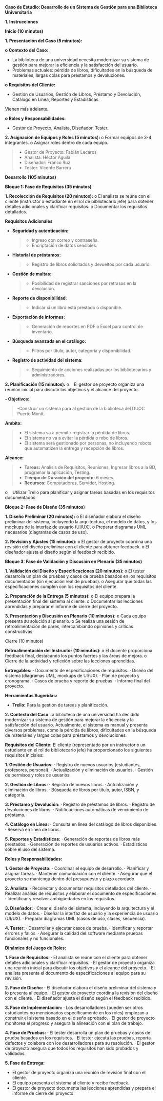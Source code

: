 **Caso de Estudio: Desarrollo de un Sistema de Gestión para una Biblioteca Universitaria**

**1. Instrucciones**

**Inicio (10 minutos)**

**1. Presentación del Caso (5 minutos):**

**o Contexto del Caso:**

- La biblioteca de una universidad necesita modernizar su sistema de gestión para mejorar la eficiencia y la satisfacción del usuario.
- Problemas actuales: pérdida de libros, dificultades en la búsqueda de materiales, largas colas para préstamos y devoluciones.

**o Requisitos del Cliente:**
  - Gestión de Usuarios, Gestión de Libros, Préstamo y Devolución, Catálogo en Línea, Reportes y Estadísticas.

Vienen más adelante.

**o Roles y Responsabilidades:**
  - Gestor de Proyecto, Analista, Diseñador, Tester.

**2. Asignación de Equipos y Roles (5 minutos):**
o Formar equipos de 3-4 integrantes.
o Asignar roles dentro de cada equipo.

  > - Gestor de Proyecto: Fabián Lecaros
  > - Analista: Héctor Águila
  > - Diseñador: Franco Ruz
  > - Tester: Vicente Barrera

**Desarrollo (105 minutos)**

**Bloque 1: Fase de Requisitos (35 minutos)**

**1. Recolección de Requisitos (20 minutos):**
  o El analista se reúne con el cliente (instructor o estudiante en el rol de bibliotecario jefe) para obtener detalles adicionales y clarificar requisitos.
  o Documentar los requisitos detallados.

**Requisitos Adicionales**

- **Seguridad y autenticación:**
  >- Ingreso con correo y contraseña.
  >- Encriptación de datos sensibles.

- **Historial de préstamos:**
  >- Registro de libros solicitados y devueltos por cada usuario.

- **Gestión de multas:**
  >- Posibilidad de registrar sanciones por retrasos en la devolución.

- **Reporte de disponibilidad:**
  >- Indicar si un libro está prestado o disponible.

- **Exportación de informes:**
  >- Generación de reportes en PDF o Excel para control de inventario.

- **Búsqueda avanzada en el catálogo:**
  >- Filtros por título, autor, categoría y disponibilidad.

- **Registro de actividad del sistema:**

  >- Seguimiento de acciones realizadas por los bibliotecarios y administradores.

**2. Planificación (15 minutos):**
o    El gestor de proyecto organiza una reunión inicial para discutir los objetivos y el alcance del proyecto.

**- Objetivos:**
  >-Construir un sistema para al gestión de la biblioteca del DUOC Puerto Montt.

**Ambito:**
>  - El sistema va a permitir registrar la pérdida de libros.
>  - El sistema no va a evitar la pérdida o robo de libros.
>  - El sistema será gestionado por personas, no incluyendo robots que automatizen la entrega y recepción de libros.

**Alcance:**

>  - **Tareas:** Analisis de Requisitos, Reuniones, Ingresar libros a la BD, programar la aplicación, Testing.
>  - **Tiempo de Duración del proyecto:** 6 meses.
>  - **Recursos:** Computadores, Servidor, Hosting.

o    Utilizar Trello para planificar y asignar tareas basadas en los requisitos documentados.

**Bloque 2: Fase de Diseño (35 minutos)**

**1. Diseño Preliminar (20 minutos):**
  o El diseñador elabora el diseño preliminar del sistema, incluyendo la arquitectura, el modelo de datos, y los mockups de la interfaz de usuario (UI/UX).
  o Preparar diagramas UML necesarios (diagramas de casos de uso).

**2. Revisión y Ajustes (15 minutos):**
  o El gestor de proyecto coordina una revisión del diseño preliminar con el cliente para obtener feedback.
  o El diseñador ajusta el diseño según el feedback recibido.

**Bloque 3: Fase de Validación y Discusión en Plenario (35 minutos)**

**1. Validación del Diseño y Especificaciones (20 minutos):**
  o El tester desarrolla un plan de pruebas y casos de prueba basados en los requisitos documentados (sin ejecución real de pruebas).
  o Asegurar que todas las especificaciones cumplen con los requisitos del cliente.

**2. Preparación de la Entrega (5 minutos):**
  o El equipo prepara la presentación final del sistema al cliente.
  o Documentar las lecciones aprendidas y preparar el informe de cierre del proyecto.

**3. Presentación y Discusión en Plenario (10 minutos):**
  o Cada equipo presenta su solución al plenario.
  o Se realiza una sesión de retroalimentación de pares, intercambiando opiniones y críticas constructivas.

Cierre (10 minutos)

**Retroalimentación del Instructor (10 minutos):**
  o El docente proporciona feedback final, destacando los puntos fuertes y las áreas de mejora.
  o Cierre de la actividad y reflexión sobre las lecciones aprendidas.

**Entregables:**
  · Documento de especificaciones de requisitos.
  · Diseño del sistema (diagramas UML, mockups de UI/UX).
  · Plan de proyecto y cronograma.
  · Casos de prueba y reporte de pruebas.
  · Informe final del proyecto.

**Herramientas Sugeridas:**
  - **Trello:** Para la gestión de tareas y planificación.

**2. Contexto del Caso**
La biblioteca de una universidad ha decidido modernizar su sistema de gestión para mejorar la eficiencia y la satisfacción del usuario. Actualmente, el sistema es manual y presenta diversos problemas, como la pérdida de libros, dificultades en la búsqueda de materiales y largas colas para préstamos y devoluciones.

**Requisitos del Cliente:**
El cliente (representado por un instructor o un estudiante en el rol de bibliotecario jefe) ha proporcionado los siguientes requisitos iniciales:

**1. Gestión de Usuarios:**
  · Registro de nuevos usuarios (estudiantes, profesores, personal).
  · Actualización y eliminación de usuarios.
  · Gestión de permisos y roles de usuarios.

**2. Gestión de Libros:**
· Registro de nuevos libros.
· Actualización y eliminación de libros.
· Búsqueda de libros por título, autor, ISBN, y categoría.

**3. Préstamo y Devolución:**
· Registro de préstamos de libros.
· Registro de devoluciones de libros.
· Notificaciones automáticas de vencimiento de préstamo.

**4. Catálogo en Línea:**
· Consulta en línea del catálogo de libros disponibles.
· Reserva en línea de libros.

**5. Reportes y Estadísticas:**
· Generación de reportes de libros más prestados.
· Generación de reportes de usuarios activos.
· Estadísticas sobre el uso del sistema.

**Roles y Responsabilidades:**

**1. Gestor de Proyecto:**
  · Coordinar el equipo de desarrollo.
  · Planificar y asignar tareas.
  · Mantener comunicación con el cliente.
  · Asegurar que el proyecto se mantenga dentro del presupuesto y plazo acordado.

**2. Analista:**
  · Recolectar y documentar requisitos detallados del cliente.
  · Realizar análisis de requisitos y elaborar el documento de especificaciones.
  · Identificar y resolver ambigüedades en los requisitos.

**3. Diseñador:**
  · Crear el diseño del sistema, incluyendo la arquitectura y el modelo de datos.
  · Diseñar la interfaz de usuario y la experiencia de usuario (UI/UX).
  · Preparar diagramas UML (casos de uso, clases, secuencia).

**4. Tester:**
  · Desarrollar y ejecutar casos de prueba.
  · Identificar y reportar errores y fallos.
  · Asegurar la calidad del software mediante pruebas funcionales y no funcionales.

**Dinámica del Juego de Roles:**

**1. Fase de Requisitos:**
  · El analista se reúne con el cliente para obtener detalles adicionales y clarificar requisitos.
  · El gestor de proyecto organiza una reunión inicial para discutir los objetivos y el alcance del proyecto.
  · El analista presenta el documento de especificaciones al equipo para su revisión.

**2. Fase de Diseño:**
  · El diseñador elabora el diseño preliminar del sistema y lo presenta al equipo.
  · El gestor de proyecto coordina la revisión del diseño con el cliente.
  · El diseñador ajusta el diseño según el feedback recibido.

**3. Fase de Implementación:**
  · Los desarrolladores (pueden ser otros estudiantes no mencionados específicamente en los roles) empiezan a construir el sistema basado en el diseño aprobado.
  · El gestor de proyecto monitorea el progreso y asegura la alineación con el plan de trabajo.

**4. Fase de Pruebas:**
  · El tester desarrolla un plan de pruebas y casos de prueba basados en los requisitos.
  · El tester ejecuta las pruebas, reporta defectos y colabora con los desarrolladores para su resolución.
  · El gestor de proyecto asegura que todos los requisitos han sido probados y validados.

**5. Fase de Entrega:**
  - El gestor de proyecto organiza una reunión de revisión final con el cliente.
  - El equipo presenta el sistema al cliente y recibe feedback.
  - El gestor de proyecto documenta las lecciones aprendidas y prepara el informe de cierre del proyecto.
